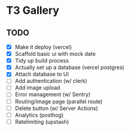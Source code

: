 # T3 Gallery

## TODO

- [x] Make it deploy (vercel)
- [x] Scaffold basic ui with mock date
- [x] Tidy up build process
- [x] Actually set up a database (vercel postgres)
- [x] Attach database to UI
- [ ] Add authentication (w/ clerk)
- [ ] Add image upload
- [ ] Error management (w/ Sentry)
- [ ] Routing/image page (parallel route)
- [ ] Delete button (w/ Server Actions)
- [ ] Analytics (posthog)
- [ ] Ratelimiting (upstash)